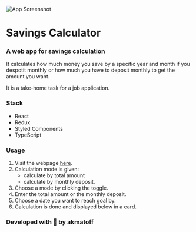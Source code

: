 ![App Screenshot](https://i.ibb.co/vmgTnyJ/savings-calculator.jpg)

# Savings Calculator

### A web app for savings calculation

It calculates how much money you save by a specific year and month if you despotit monthly or how much you have to deposit monthly to get the amount you want.

It is a take-home task for a job application.

### Stack
- React
- Redux
- Styled Components
- TypeScript

### Usage

1. Visit the webpage [here](https://akmatoff.github.io/savings-calculator).
2. Calculation mode is given:
   - calculate by total amount
   - calculate by monthly deposit.
3. Choose a mode by clicking the toggle.
4. Enter the total amount or the monthly deposit.
5. Choose a date you want to reach goal by.
6. Calculation is done and displayed below in a card.



### Developed with 💖 by akmatoff
